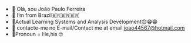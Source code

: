 - 👋 Olá, sou João Paulo Ferreira
- 👀 I’m from Brazil🇧🇷🇧🇷🇧🇷
- 🌱Actual Learning Systems and Analysis Development😊😁😁
- 💞️ contacte-me no E-mail/Contact me at email joao44567@hotmail.com
- 🦊Pronoun = He,his 🤓
